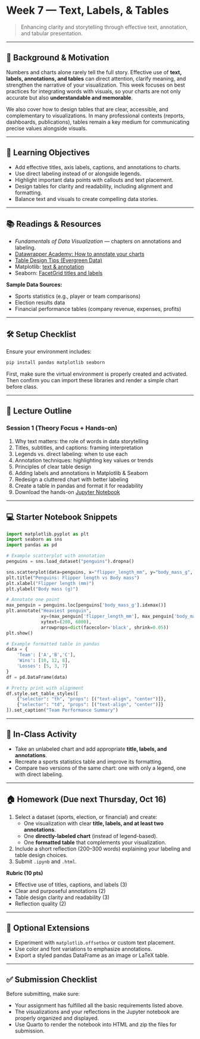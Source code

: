 # Week 7 — Text, Labels, & Tables

> Enhancing clarity and storytelling through effective text, annotation, and tabular presentation.

---

## 📖 Background & Motivation

Numbers and charts alone rarely tell the full story. Effective use of **text, labels, annotations, and tables** can direct attention, clarify meaning, and strengthen the narrative of your visualization. This week focuses on best practices for integrating words with visuals, so your charts are not only accurate but also **understandable and memorable**.

We also cover how to design tables that are clear, accessible, and complementary to visualizations. In many professional contexts (reports, dashboards, publications), tables remain a key medium for communicating precise values alongside visuals.

---

## 🔎 Learning Objectives

- Add effective titles, axis labels, captions, and annotations to charts.
- Use direct labeling instead of or alongside legends.
- Highlight important data points with callouts and text placement.
- Design tables for clarity and readability, including alignment and formatting.
- Balance text and visuals to create compelling data stories.

---

## 📚 Readings & Resources

- *Fundamentals of Data Visualization* — chapters on annotations and labeling.
- [Datawrapper Academy: How to annotate your charts](https://academy.datawrapper.de/article/118-how-to-annotate-your-charts)
- [Table Design Tips (Evergreen Data)](https://stephanieevergreen.com/designing-creative-tables/)
- Matplotlib: [text & annotation](https://matplotlib.org/stable/tutorials/text/annotations.html)
- Seaborn: [FacetGrid titles and labels](https://seaborn.pydata.org/tutorial/axis_grids.html)

**Sample Data Sources:**

- Sports statistics (e.g., player or team comparisons)
- Election results data
- Financial performance tables (company revenue, expenses, profits)

---

## 🛠️ Setup Checklist

Ensure your environment includes:

```bash
pip install pandas matplotlib seaborn
```

First, make sure the virtual environment is properly created and activated. Then confirm you can import these libraries and render a simple chart before class.

---

## 🧭 Lecture Outline

### Session 1 (Theory Focus + Hands-on)

1. Why text matters: the role of words in data storytelling
2. Titles, subtitles, and captions: framing interpretation
3. Legends vs. direct labeling: when to use each
4. Annotation techniques: highlighting key values or trends
5. Principles of clear table design
6. Adding labels and annotations in Matplotlib & Seaborn
7. Redesign a cluttered chart with better labeling
8. Create a table in pandas and format it for readability
9. Download the hands-on [Jupyter Notebook](week7/week7_hands_on.ipynb)

---

## 💻 Starter Notebook Snippets

```python
import matplotlib.pyplot as plt
import seaborn as sns
import pandas as pd

# Example scatterplot with annotation
penguins = sns.load_dataset("penguins").dropna()

sns.scatterplot(data=penguins, x="flipper_length_mm", y="body_mass_g", hue="species")
plt.title("Penguins: Flipper length vs Body mass")
plt.xlabel("Flipper length (mm)")
plt.ylabel("Body mass (g)")

# Annotate one point
max_penguin = penguins.loc[penguins['body_mass_g'].idxmax()]
plt.annotate("Heaviest penguin",
             xy=(max_penguin['flipper_length_mm'], max_penguin['body_mass_g']),
             xytext=(200, 6000),
             arrowprops=dict(facecolor='black', shrink=0.05))
plt.show()
```

```python
# Example formatted table in pandas
data = {
    'Team': ['A','B','C'],
    'Wins': [10, 12, 8],
    'Losses': [5, 3, 7]
}
df = pd.DataFrame(data)

# Pretty print with alignment
df.style.set_table_styles([
    {"selector": "th", "props": [("text-align", "center")]},
    {"selector": "td", "props": [("text-align", "center")]}
]).set_caption("Team Performance Summary")
```

---

## 🧪 In-Class Activity

- Take an unlabeled chart and add appropriate **title, labels, and annotations**.
- Recreate a sports statistics table and improve its formatting.
- Compare two versions of the same chart: one with only a legend, one with direct labeling.

---

## 🏠 Homework (Due next Thursday, Oct 16)

1. Select a dataset (sports, election, or financial) and create:
   - One visualization with clear **title, labels, and at least two annotations**.
   - One **directly-labeled chart** (instead of legend-based).
   - One **formatted table** that complements your visualization.
2. Include a short reflection (200–300 words) explaining your labeling and table design choices.
3. Submit `.ipynb` and `.html`.

**Rubric (10 pts)**

- Effective use of titles, captions, and labels (3)
- Clear and purposeful annotations (2)
- Table design clarity and readability (3)
- Reflection quality (2)

---

## 🧩 Optional Extensions

- Experiment with `matplotlib.offsetbox` or custom text placement.
- Use color and font variations to emphasize annotations.
- Export a styled pandas DataFrame as an image or LaTeX table.

---

## ✅ Submission Checklist

Before submitting, make sure:

- Your assignment has fulfilled all the basic requirements listed above.
- The visualizations and your reflections in the Jupyter notebook are properly organized and displayed.
- Use Quarto to render the notebook into HTML and zip the files for submission.
